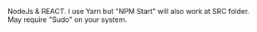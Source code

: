 NodeJs & REACT. I use Yarn but "NPM Start" will also work  at SRC folder. May require "Sudo" on your system.
